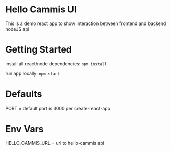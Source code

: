 # Hello Cammis UI
This is a demo react app to show interaction between frontend and backend nodeJS api

# Getting Started
install all react/node dependencies:
`npm install`

run app locally:
`npm start`


# Defaults
PORT = default port is 3000 per create-react-app


# Env Vars
HELLO_CAMMIS_URL = url to hello-cammis api